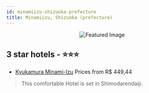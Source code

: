 ```yaml
---
id: minamiizu-shizuoka-prefecture
title: Minamiizu, Shizuoka (prefecture)
---
```


<center><img src="https://i.travelapi.com/hotels/9000000/8130000/8122700/8122671/273dfae3_z.jpg" alt="Featured Image" /></center>


##  3 star hotels - ⭐️⭐️⭐️

-    [Kyukamura Minami-Izu](https://us.hurb.com/hotels/minamiizu/kyukamura-minami-izu-JNP-JP541003?cmp=18055) Prices from R$ 449,44
   > This comfortable Hotel is set in Shimodarendaiji. 
